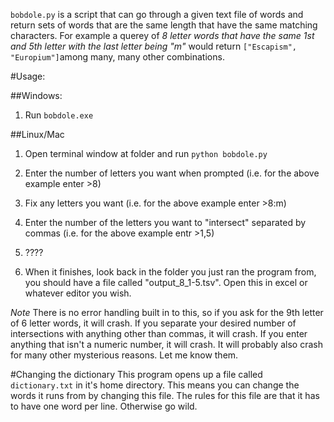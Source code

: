 `bobdole.py` is a script that can go through a given text file of words and return sets of words that are the same length that have the same matching characters. For example a querey of _8 letter words that have the same 1st and 5th letter with the last letter being "m"_ would return  `["Escapism", "Europium"]`among many, many other combinations. 

#Usage:

##Windows:
1. Run `bobdole.exe`

##Linux/Mac
1. Open terminal window at folder and run `python bobdole.py`

2. Enter the number of letters you want when prompted (i.e. for the above example enter >8)
3. Fix any letters you want (i.e. for the above example enter >8:m)
4. Enter the number of the letters you want to "intersect" separated by commas (i.e. for the above example entr >1,5)

5. ????
6. When it finishes, look back in the folder you just ran the program from, you should have a file called "output_8_1-5.tsv". Open this in excel or whatever editor you wish.

*Note*
There is no error handling built in to this, so if you ask for the 9th letter of 6 letter words, it will crash. If you separate your desired number of intersections with anything other than commas, it will crash. If you enter anything that isn't a numeric number, it will crash. It will probably also crash for many other mysterious reasons. Let me know them.

#Changing the dictionary
This program opens up a file called `dictionary.txt` in it's home directory. This means you can change the words it runs from by changing this file. The rules for this file are that it has to have one word per line. Otherwise go wild. 
